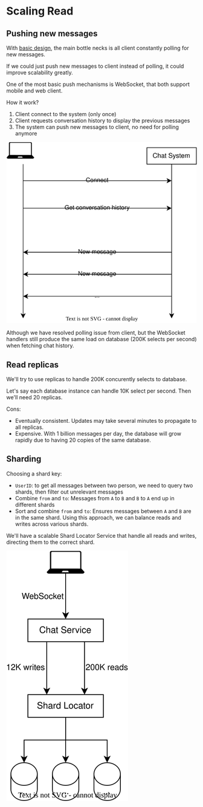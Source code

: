 # Scaling Read

## Pushing new messages

With [basic design](./basic-design), the main bottle necks is all client constantly polling for new messages.

If we could just push new messages to client instead of polling, it could improve scalability greatly.

One of the most basic push mechanisms is WebSocket, that both support mobile and web client.

How it work?
1. Client connect to the system (only once)
2. Client requests conversation history to display the previous messages
3. The system can push new messages to client, no need for polling anymore

![](./websocket.drawio.svg)

Although we have resolved polling issue from client, but the WebSocket handlers still produce the same load on database (200K selects per second) when fetching chat history.


## Read replicas

We'll try to use replicas to handle 200K concurently selects to database.

Let's say each database instance can handle 10K select per second. Then we'll need 20 replicas.

Cons:
- Eventually consistent. Updates may take several minutes to propagate to all replicas.
- Expensive. With 1 billion messages per day, the database will grow rapidly due to having 20 copies of the same database.


## Sharding

Choosing a shard key:
- `UserID`: to get all messages between two person, we need to query two shards, then filter out unrelevant messages
- Combine `from` and `to`: Messages from `A` to `B` and `B` to `A` end up in different shards
- Sort and combine `from` and `to`: Ensures messages between `A` and `B` are in the same shard. Using this approach, we can balance reads and writes across various shards.

We'll have a scalable Shard Locator Service that handle all reads and writes, directing them to the correct shard.

![](./sharding.drawio.svg)